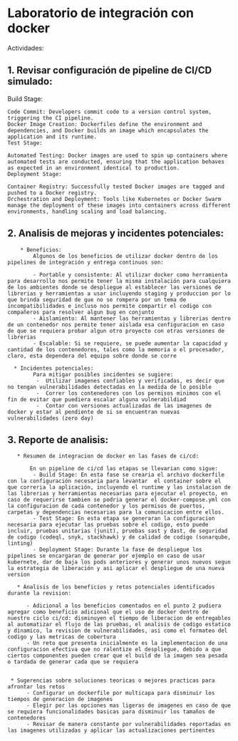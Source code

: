 # Laboratorio de integración con docker

Actividades:

## 1. Revisar configuración de pipeline de CI/CD simulado:
   Build Stage:

    Code Commit: Developers commit code to a version control system, triggering the CI pipeline.
    Docker Image Creation: Dockerfiles define the environment and dependencies, and Docker builds an image which encapsulates the application and its runtime.
    Test Stage:
    
    Automated Testing: Docker images are used to spin up containers where automated tests are conducted, ensuring that the application behaves as expected in an environment identical to production.
    Deployment Stage:
    
    Container Registry: Successfully tested Docker images are tagged and pushed to a Docker registry.
    Orchestration and Deployment: Tools like Kubernetes or Docker Swarm manage the deployment of these images into containers across different environments, handling scaling and load balancing.

    
## 2. Analisis de mejoras y incidentes potenciales:

        * Beneficios: 
            Algunos de los beneficios de utilizar docker dentro de los pipelines de integración y entrega continuos son:
        
            - Portable y consistente: Al utilizar docker como herramienta para desarrollo nos permite tener la misma instalación para cualquiera de los ambientes donde se despliegue al establecer las versiones de librerias y herramientas a usar incluyendo staging y produccion por lo que brinda seguridad de que no se rompera por un tema de incompatibilidades e incluso nos permite compartir el codigo con compañeros para resolver algun bug en conjunto
            - Aislamiento: Al mantener las herramientas y librerias dentro de un contenedor nos permite tener aislada esa configuracion en caso de que se requiera probar algun otro proyecto con otras versiones de librerias    
            - Escalable: Si se requiere, se puede aumentar la capacidad y cantidad de los contenedores, tales como la memoria o el procesador, claro, esta dependera del equipo sobre donde se corre
          
      * Incidentes potenciales:
            Para mitigar posibles incidentes se sugiere:
             -  Utilizar imagenes confiables y verificadas, es decir que no tengan vulnerabilidades detectadas en la medida de lo posible
             -  Correr los contenedores con los permisos minimos con el fin de evitar que puediera escalar alguna vulnerabildiad
             -  Contar con versiones actualizadas de las imagenes de docker y estar al pendiente de si se encuentran nuevas vulnerabilidades (zero day)

   ## 3. Reporte de analisis:

       * Resumen de integracion de docker en las fases de ci/cd:
        
           En un pipeline de ci/cd las etapas se llevarian como sigue:
            - Build Stage: En esta fase se crearia el archivo dockerfile con la configuración necesaria para levantar  el container sobre el que correria la aplicación, incluyendo el runtime y las instalacion de las librerias y herramientas necesarias para ejecutar el proyecto, en caso de requerirse tambien se podria generar el docker-compose.yml con la configuracion de cada contenedor y los permisos de puertos, carpetas y dependencias necesarias para la comunicacion entre ellos. 
            - Test Stage: En esta etapa se generaran la configuracion necesaria para ejecutar las pruebas sobre el codigo, esto puede incluir, pruebas unitarias (junit), pruebas sast y dast, de seguridad de codigo (codeql, snyk, stackhawk) y de calidad de codigo (sonarqube, linting)
            - Deployment Stage: Durante la fase de despliegue los pipelines se encargaran de generar por ejemplo en caso de usar kubernete, dar de baja los pods anteriores y generar unos nuevos segun la estrategia de liberación y asi aplicar el despliegue de una nueva version
        
       * Analisis de los beneficios y retos potenciales identificados durante la revision:

          - Adicional a los beneficios comentados en el punto 2 pudiera agregar como beneficio adicional que el uso de docker dentro de nuestro ciclo ci/cd: disminuyen el tiempo de liberacion de entregables al automatizar el flujo de las pruebas, el analisis de codigo estatico y dinamico, la revision de vulnerabilidades, asi como el formateo del codigo y las metricas de cobertura 
          - Un reto que presenta inicialmente es la implementacion de una configuracion efectiva que no ralentize el despliegue, debido a que ciertos componentes pueden crear que el build de la imagen sea pesada o tardada de generar cada que se requiera 

          
     * Sugerencias sobre soluciones teoricas o mejores practicas para afrontar los retos
          - Configurar un dockerfile por multicapa para disminuir los tiempos de generacion de imagenes
          - Elegir por las opciones mas ligeras de imagenes en caso de que se requiera funcionalidades basicas para disminuir los tamaños de contenedores    
          - Revisar de manera constante por vulnerabilidades reportadas en las imagenes utilizadas y aplicar las actualizaciones pertinentes

